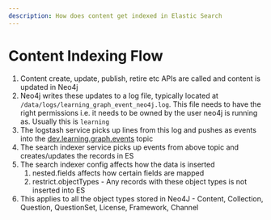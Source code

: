 ```yaml
---
description: How does content get indexed in Elastic Search
---
```


# Content Indexing Flow

1. Content create, update, publish, retire etc APIs are called and content is updated in Neo4j
2. Neo4j writes these updates to a log file, typically located at `/data/logs/learning_graph_event_neo4j.log`. This file needs to have the right permissions i.e. it needs to be owned by the user neo4j is running as. Usually this is `learning`
3. The logstash service picks up lines from this log and pushes as events into the [dev.learning.graph.events](http://dev.learning.graph.events) topic
4. The search indexer service picks up events from above topic and creates/updates the records in ES
5. The search indexer config affects how the data is inserted
   1. nested.fields affects how certain fields are mapped
   2. restrict.objectTypes - Any records with these object types is not inserted into ES
6. This applies to all the object types stored in Neo4J - Content, Collection, Question, QuestionSet, License, Framework, Channel
